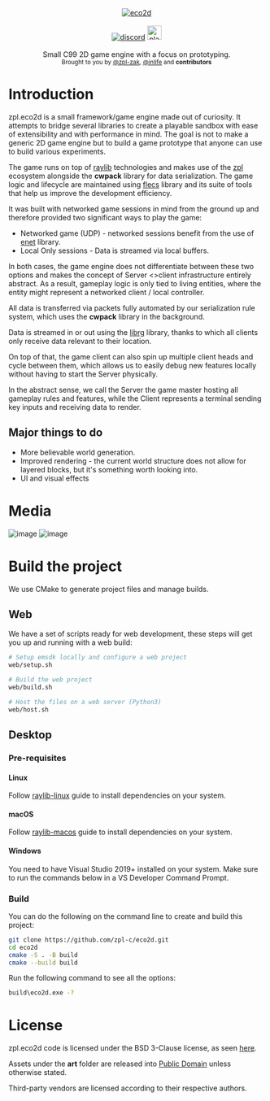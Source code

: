 <div align="center">
    <a href="https://itch.io/zaklaus/eco2d"><img src="https://user-images.githubusercontent.com/2182108/111983468-d5593e80-8b12-11eb-9c59-8c78ecc0504e.png" alt="eco2d" /></a>
</div>

<br />

<div align="center">
    <a href="https://discord.gg/2fZVEym"><img src="https://img.shields.io/discord/354670964400848898?color=7289DA&style=for-the-badge" alt="discord" /></a>
    <a href="https://itch.io/zaklaus/eco2d"><img src="https://static.itch.io/images/badge-color.svg" alt="play" height="28px"/></a>
</div>

<br />
<div align="center">
  Small C99 2D game engine with a focus on prototyping.
</div>

<div align="center">
  <sub>
    Brought to you by <a href="https://github.com/zpl-zak">@zpl-zak</a>,
      <a href="https://github.com/inlife">@inlife</a>
    and <strong>contributors</strong>
  </sub>
</div>

# Introduction
zpl.eco2d is a small framework/game engine made out of curiosity. It attempts to bridge several libraries to create a playable sandbox with ease of extensibility and with performance in mind. The goal is not to make a generic 2D game engine but to build a game prototype that anyone can use to build various experiments.

The game runs on top of [raylib](https://raylib.com/) technologies and makes use of the [zpl](https://zpl.pw/) ecosystem alongside the **cwpack** library for data serialization. The game logic and lifecycle are maintained using [flecs](https://github.com/SanderMertens/flecs/) library and its suite of tools that help us improve the development efficiency.

It was built with networked game sessions in mind from the ground up and therefore provided two significant ways to play the game:
* Networked game (UDP) - networked sessions benefit from the use of [enet](https://github.com/zpl-c/enet/) library.
* Local Only sessions - Data is streamed via local buffers.

In both cases, the game engine does not differentiate between these two options and makes the concept of Server <>client infrastructure entirely abstract. As a result, gameplay logic is only tied to living entities, where the entity might represent a networked client / local controller.

All data is transferred via packets fully automated by our serialization rule system, which uses the **cwpack** library in the background.

Data is streamed in or out using the [librg](https://github.com/zpl-c/librg/) library, thanks to which all clients only receive data relevant to their location.

On top of that, the game client can also spin up multiple client heads and cycle between them, which allows us to easily debug new features locally without having to start the Server physically.

In the abstract sense, we call the Server the game master hosting all gameplay rules and features, while the Client represents a terminal sending key inputs and receiving data to render.

## Major things to do
* More believable world generation.
* Improved rendering - the current world structure does not allow for layered blocks, but it's something worth looking into.
* UI and visual effects

# Media
![image](https://user-images.githubusercontent.com/9026786/127201607-936241ee-762e-4630-b52f-e75ae72c3ed3.png)
![image](https://user-images.githubusercontent.com/9026786/127201653-f0ca5626-24a9-4294-98ac-1a62aff0e1e5.png)

# Build the project
We use CMake to generate project files and manage builds.

## Web
We have a set of scripts ready for web development, these steps will get you up and running with a web build:
```sh
# Setup emsdk locally and configure a web project
web/setup.sh

# Build the web project
web/build.sh

# Host the files on a web server (Python3)
web/host.sh
```

## Desktop
### Pre-requisites
#### Linux
Follow [raylib-linux](https://github.com/raysan5/raylib/wiki/Working-on-GNU-Linux) guide to install dependencies on your system.

#### macOS
Follow [raylib-macos](https://github.com/raysan5/raylib/wiki/Working-on-macOS) guide to install dependencies on your system.
#### Windows
You need to have Visual Studio 2019+ installed on your system. Make sure to run the commands below in a VS Developer Command Prompt.
### Build
You can do the following on the command line to create and build this project:
```sh
git clone https://github.com/zpl-c/eco2d.git
cd eco2d
cmake -S . -B build
cmake --build build
```

Run the following command to see all the options:
```sh
build\eco2d.exe -?
```

# License
zpl.eco2d code is licensed under the BSD 3-Clause license, as seen [here](LICENSE).

Assets under the **art** folder are released into [Public Domain](https://creativecommons.org/share-your-work/public-domain/cc0/) unless otherwise stated.

Third-party vendors are licensed according to their respective authors.
